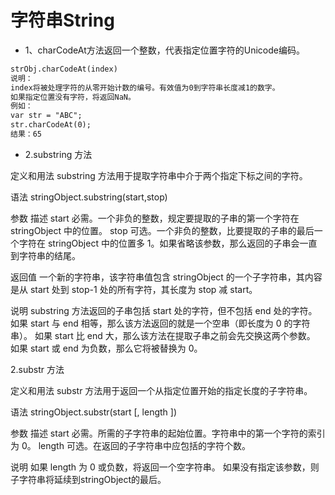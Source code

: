 # 字符串String

* 1、charCodeAt方法返回一个整数，代表指定位置字符的Unicode编码。 

```txt
strObj.charCodeAt(index) 
说明： 
index将被处理字符的从零开始计数的编号。有效值为0到字符串长度减1的数字。 
如果指定位置没有字符，将返回NaN。
例如： 
var str = "ABC"; 
str.charCodeAt(0); 
结果：65
```

* 2.substring 方法 

定义和用法 
substring 方法用于提取字符串中介于两个指定下标之间的字符。 

语法 
stringObject.substring(start,stop) 

参数 描述 
start 必需。一个非负的整数，规定要提取的子串的第一个字符在 stringObject 中的位置。 
stop 可选。一个非负的整数，比要提取的子串的最后一个字符在 stringObject 中的位置多 1。如果省略该参数，那么返回的子串会一直到字符串的结尾。 

返回值 
一个新的字符串，该字符串值包含 stringObject 的一个子字符串，其内容是从 start 处到 stop-1 处的所有字符，其长度为 stop 减 start。 

说明 
substring 方法返回的子串包括 start 处的字符，但不包括 end 处的字符。 
如果 start 与 end 相等，那么该方法返回的就是一个空串（即长度为 0 的字符串）。 
如果 start 比 end 大，那么该方法在提取子串之前会先交换这两个参数。 
如果 start 或 end 为负数，那么它将被替换为 0。 

2.substr 方法 

定义和用法 
substr 方法用于返回一个从指定位置开始的指定长度的子字符串。 

语法 
stringObject.substr(start [, length ]) 

参数 描述 
start 必需。所需的子字符串的起始位置。字符串中的第一个字符的索引为 0。 
length 可选。在返回的子字符串中应包括的字符个数。 

说明 
如果 length 为 0 或负数，将返回一个空字符串。 
如果没有指定该参数，则子字符串将延续到stringObject的最后。 